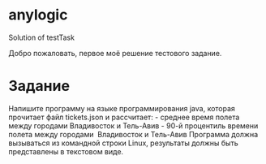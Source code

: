 # anylogic
Solution of testTask

Добро пожаловать, первое моё решение тестового задание.


# Задание
Напишите программу на языке программирования java, 
которая прочитает файл tickets.json и рассчитает: - среднее
время полета между городами Владивосток и Тель-Авив - 90-й 
процентиль времени полета между городами  Владивосток и 
Тель-Авив Программа должна вызываться из командной строки Linux, 
результаты должны быть представлены в текстовом виде.
